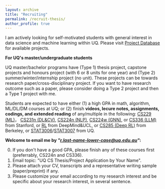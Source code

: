 ```yaml
---
layout: archive
title: "Recruiting"
permalink: /recruit-thesis/
author_profile: true
---
```


I am actively looking for self-motivated students with general interest in data science and machine learning within UQ. Please visit <a href="https://student.eait.uq.edu.au/projects/?semester_id%5B%5D=7520&school_id%5B%5D=itee&q=&sendButton=" target="_blank"> Project Database</a> for available projects.

**For UQ's master/undergraduate students**
  
  UQ master/bachelor programs have (Type 1) thesis project, capstone projects and honours project (with 6 or 8 units for one year) and (Type 2) summer/winter/internship project (no unit). These projects can be towards research paper/cross-disciplinary project. If you want to have research outcome such as a paper, please consider doing a Type 2 project and then a Type 1 project with me. 
  
Students are expected to have either (1) a high GPA in math, algorithm, ML/DL/DM courses at UQ; or (2) finish **videos, lecure notes, assignments, codings, and extended reading** of any/multiple in the following: <a href="https://www.youtube.com/playlist?list=PLoROMvodv4rMiGQp3WXShtMGgzqpfVfbU" target="_blank"> CS229 (ML)</a>， <a href="https://www.youtube.com/playlist?list=PLoROMvodv4rOmsNzYBMe0gJY2XS8AQg16" target="_blank"> CS231n (DL&CV)</a>, <a href="https://www.youtube.com/playlist?list=PLoROMvodv4rOaMFbaqxPDoLWjDaRAdP9D" target="_blank"> CS224n (NLP)</a>, <a href="https://www.youtube.com/playlist?list=PLoROMvodv4rPLKxIpqhjhPgdQy7imNkDn" target="_blank"> CS224w (GNN)</a>, or <a href="https://stanford-cs336.github.io/" target="_blank"> CS336 (LLM)</a> from Stanford, or <a href="https://www.youtube.com/playlist?list=PLqYmG7hTraZDM-OYHWgPebj2MfCFzFObQ" target="_blank"> RL</a> from DeepMind&UCL, or <a href="https://www.youtube.com/playlist?list=PL_iWQOsE6TfXxKgI1GgyV1B_Xa0DxE5eH" target="_blank"> CS285 (Deep RL)</a> from Berkeley, or <a href="https://my.uq.edu.au/programs-courses/course.html?course_code=STAT3006" target="_blank"> STAT3006</a>/<a href="https://my.uq.edu.au/programs-courses/course.html?course_code=STAT3007" target="_blank">STAT3007</a> from UQ.

**Welcome to email me by *"r.last-name-lower-case@uq.edu.au"*:**

0. If you don't have a good GPA, please finish any of these courses first (preferrably, CS224n and CS336).
1. Email topic: "UQ CS Thesis/Project Application by Your Name".
2. Please attach your CV, transcripts and a representative writing sample (paper/preprint) if any.
3. Please customize your email according to my research interest and be specific about your research interest, in several sentence.